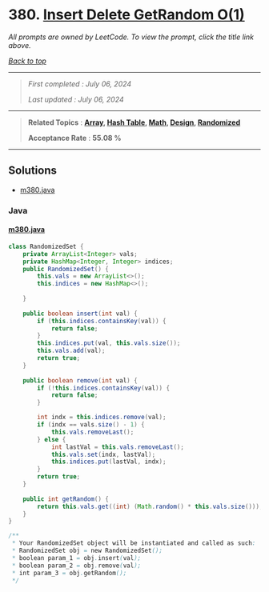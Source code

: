 # 380. [Insert Delete GetRandom O(1)](<https://leetcode.com/problems/insert-delete-getrandom-o1>)

*All prompts are owned by LeetCode. To view the prompt, click the title link above.*

*[Back to top](<../README.md>)*

------

> *First completed : July 06, 2024*
>
> *Last updated : July 06, 2024*

------

> **Related Topics** : **[Array](<by_topic/Array.md>), [Hash Table](<by_topic/Hash Table.md>), [Math](<by_topic/Math.md>), [Design](<by_topic/Design.md>), [Randomized](<by_topic/Randomized.md>)**
>
> **Acceptance Rate** : **55.08 %**

------

## Solutions

- [m380.java](<../my-submissions/m380.java>)
### Java
#### [m380.java](<../my-submissions/m380.java>)
```Java
class RandomizedSet {
    private ArrayList<Integer> vals;
    private HashMap<Integer, Integer> indices;
    public RandomizedSet() {
        this.vals = new ArrayList<>();
        this.indices = new HashMap<>();
        
    }
    
    public boolean insert(int val) {
        if (this.indices.containsKey(val)) {
            return false;
        }
        this.indices.put(val, this.vals.size());
        this.vals.add(val);
        return true;
    }
    
    public boolean remove(int val) {
        if (!this.indices.containsKey(val)) {
            return false;
        }

        int indx = this.indices.remove(val);
        if (indx == vals.size() - 1) {
            this.vals.removeLast();
        } else {
            int lastVal = this.vals.removeLast();
            this.vals.set(indx, lastVal);
            this.indices.put(lastVal, indx);
        }
        return true;
    }
    
    public int getRandom() {
        return this.vals.get((int) (Math.random() * this.vals.size()));
    }
}

/**
 * Your RandomizedSet object will be instantiated and called as such:
 * RandomizedSet obj = new RandomizedSet();
 * boolean param_1 = obj.insert(val);
 * boolean param_2 = obj.remove(val);
 * int param_3 = obj.getRandom();
 */
```

